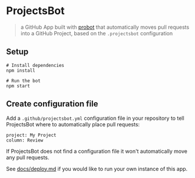 # ProjectsBot

> a GitHub App built with [probot](https://github.com/probot/probot) that automatically moves pull requests into a GitHub Project, based on the `.projectsbot` configuration

## Setup

```
# Install dependencies
npm install

# Run the bot
npm start
```

## Create configuration file
Add a `.github/projectsbot.yml` configuration file in your repository to tell ProjectsBot where to automatically place pull requests:
```
project: My Project
column: Review
```

If ProjectsBot does not find a configuration file it won't automatically move any pull requests.

See [docs/deploy.md](docs/deploy.md) if you would like to run your own instance of this app.
